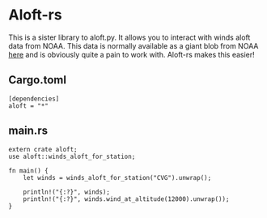 Aloft-rs
===

This is a sister library to aloft.py. It allows you to interact with winds aloft
data from NOAA. This data is normally available as a giant blob from NOAA
[here](http://aviationweather.gov/products/nws/all) and is obviously quite a
pain to work with. Aloft-rs makes this easier!

Cargo.toml
---

	[dependencies]
	aloft = "*"

main.rs
---

	extern crate aloft;
	use aloft::winds_aloft_for_station;

	fn main() {
		let winds = winds_aloft_for_station("CVG").unwrap();

		println!("{:?}", winds);
		println!("{:?}", winds.wind_at_altitude(12000).unwrap());
	}

